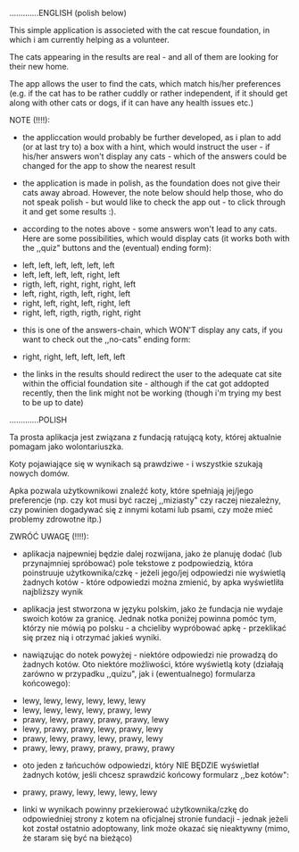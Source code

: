 
.............ENGLISH (polish below)


This simple application is associeted with the cat rescue foundation, in which i am currently helping as a volunteer.

The cats appearing in the results are real - and all of them are looking for their new home.

The app allows the user to find the cats, which match his/her preferences (e.g. if the cat has to be rather cuddly or rather independent, if it should get along with other cats or dogs, if it can have any health issues etc.)

NOTE (!!!!):

- the appliccation would probably be further developed, as i plan to add (or at last try to) a box with a hint, which would instruct
the user - if his/her answers won't display any cats - which of the answers could be changed for the app to show the nearest result

- the application is made in polish, as the foundation does not give their cats away abroad. However, the note below should help those, who do not speak polish - but would like to check the app out - to click through it and get some results :).

- according to the notes above - some answers won't lead to any cats. Here are some possibilities, which would display cats (it works both with the ,,quiz" buttons and the (eventual) ending form):
+ left, left, left, left, left, left
+ left, left, left, left, right, left
+ rigth, left, right, right, right, left
+ left, right, rigth, left, right, left
+ right, left, right, left, right, left
+ right, left, rigth, rigth, right, right

- this is one of the answers-chain, which WON'T display any cats, if you want to check out the ,,no-cats" ending form:
+ right, right, left, left, left, left

- the links in the results should redirect the user to the adequate cat site within the official foundation site - although if the cat 
got addopted recently, then the link might not be working (though i'm trying my best to be up to date) 



.............POLISH


Ta prosta aplikacja jest związana z fundacją ratującą koty, której aktualnie pomagam jako wolontariuszka.

Koty pojawiające się w wynikach są prawdziwe - i wszystkie szukają nowych domów.

Apka pozwala użytkownikowi znaleźć koty, które spełniają jej/jego preferencje (np. czy kot musi być raczej ,,miziasty" czy raczej niezależny, czy powinien dogadywać się z innymi kotami lub psami, czy może mieć problemy zdrowotne itp.)

ZWRÓĆ UWAGĘ (!!!!):

- aplikacja najpewniej będzie dalej rozwijana, jako że planuję dodać (lub przynajmniej spróbować) pole tekstowe z podpowiedzią, która poinstruuje użytkownika/czkę - jeżeli jego/jej odpowiedzi nie wyświetlą żadnych kotów - które odpowiedzi można zmienić, by apka wyświetliła najbliższy wynik

- aplikacja jest stworzona w języku polskim, jako że fundacja nie wydaje swoich kotów za granicę. Jednak notka poniżej powinna pomóc tym, którzy nie mówią po polsku - a chcieliby wypróbować apkę - przeklikać się przez nią i otrzymać jakieś wyniki.

- nawiązując do notek powyżej - niektóre odpowiedzi nie prowadzą do żadnych kotów. Oto niektóre możliwości, które wyświetlą koty (działają zarówno w przypadku ,,quizu", jak i (ewentualnego) formularza końcowego):

+ lewy, lewy, lewy, lewy, lewy, lewy
+ lewy, lewy, lewy, lewy, prawy, lewy
+ prawy, lewy, prawy, prawy, prawy, lewy
+ lewy, prawy, prawy, lewy, prawy, lewy
+ prawy, lewy, prawy, lewy, prawy, lewy
+ prawy, lewy, prawy, prawy, prawy, prawy

- oto jeden z łańcuchów odpowiedzi, który NIE BĘDZIE wyświetlał żadnych kotów, jeśli chcesz sprawdzić końcowy formularz ,,bez kotów":
+ prawy, prawy, lewy, lewy, lewy, lewy

- linki w wynikach powinny przekierować użytkownika/czkę do odpowiedniej strony z kotem na oficjalnej stronie fundacji - jednak jeżeli kot został ostatnio adoptowany, link może okazać się nieaktywny (mimo, że staram się być na bieżąco)


